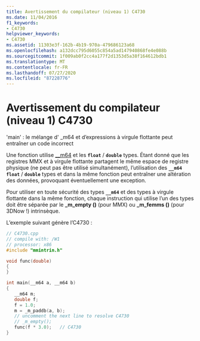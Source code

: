 ```yaml
---
title: Avertissement du compilateur (niveau 1) C4730
ms.date: 11/04/2016
f1_keywords:
- C4730
helpviewer_keywords:
- C4730
ms.assetid: 11303e3f-162b-4b19-970a-479686123a68
ms.openlocfilehash: a132dcc795d6055c854a5ad147940868fe4e088b
ms.sourcegitcommit: 1f009ab0f2cc4a177f2d1353d5a38f164612bdb1
ms.translationtype: MT
ms.contentlocale: fr-FR
ms.lasthandoff: 07/27/2020
ms.locfileid: "87228776"
---
```

# <a name="compiler-warning-level-1-c4730"></a>Avertissement du compilateur (niveau 1) C4730

'main' : le mélange d' _m64 et d’expressions à virgule flottante peut entraîner un code incorrect

Une fonction utilise [__m64](../../cpp/m64.md) et les **`float`** / **`double`** types. Étant donné que les registres MMX et à virgule flottante partagent le même espace de registre physique (ne peut pas être utilisé simultanément), l’utilisation des **`__m64`** **`float`** / **`double`** types et dans la même fonction peut entraîner une altération des données, provoquant éventuellement une exception.

Pour utiliser en toute sécurité des types **`__m64`** et des types à virgule flottante dans la même fonction, chaque instruction qui utilise l’un des types doit être séparée par le **_m_empty ()** (pour MMX) ou **_m_femms ()** (pour 3DNow !) intrinsèque.

L’exemple suivant génère l’C4730 :

```cpp
// C4730.cpp
// compile with: /W1
// processor: x86
#include "mmintrin.h"

void func(double)
{
}

int main(__m64 a, __m64 b)
{
   __m64 m;
   double f;
   f = 1.0;
   m = _m_paddb(a, b);
   // uncomment the next line to resolve C4730
   // _m_empty();
   func(f * 3.0);   // C4730
}
```
